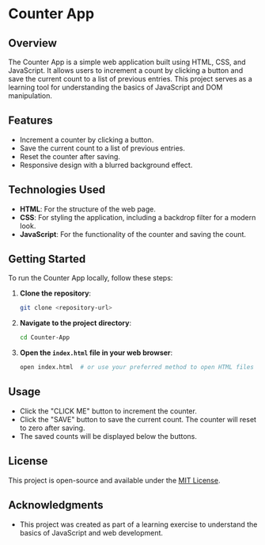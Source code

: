 # Counter App

## Overview
The Counter App is a simple web application built using HTML, CSS, and JavaScript. It allows users to increment a count by clicking a button and save the current count to a list of previous entries. This project serves as a learning tool for understanding the basics of JavaScript and DOM manipulation.

## Features
- Increment a counter by clicking a button.
- Save the current count to a list of previous entries.
- Reset the counter after saving.
- Responsive design with a blurred background effect.

## Technologies Used
- **HTML**: For the structure of the web page.
- **CSS**: For styling the application, including a backdrop filter for a modern look.
- **JavaScript**: For the functionality of the counter and saving the count.

## Getting Started
To run the Counter App locally, follow these steps:

1. **Clone the repository**:
   ```bash
   git clone <repository-url>
   ```

2. **Navigate to the project directory**:
   ```bash
   cd Counter-App
   ```

3. **Open the `index.html` file in your web browser**:
   ```bash
   open index.html  # or use your preferred method to open HTML files
   ```

## Usage
- Click the "CLICK ME" button to increment the counter.
- Click the "SAVE" button to save the current count. The counter will reset to zero after saving.
- The saved counts will be displayed below the buttons.

## License
This project is open-source and available under the [MIT License](LICENSE).

## Acknowledgments
- This project was created as part of a learning exercise to understand the basics of JavaScript and web development. 
